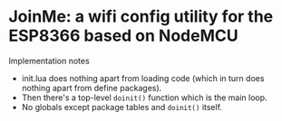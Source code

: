 JoinMe: a wifi config utility for the ESP8366 based on NodeMCU
===

Implementation notes
- init.lua does nothing apart from loading code (which in turn does nothing
  apart from define packages).
- Then there's a top-level `doinit()` function which is the main loop.
- No globals except package tables and `doinit()` itself.
